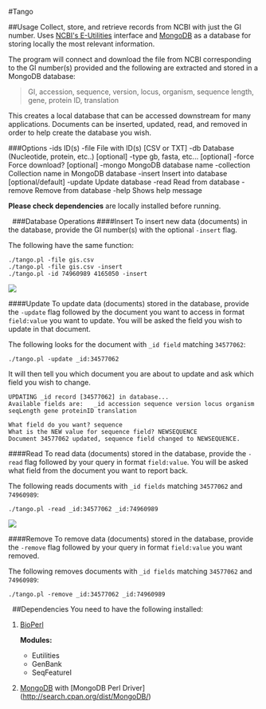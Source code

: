 #Tango
&nbsp;

##Usage
Collect, store, and retrieve records from NCBI with just the GI number. Uses [NCBI's E-Utilities](http://www.ncbi.nlm.nih.gov/books/NBK25497/) interface and [MongoDB](https://www.mongodb.org/) as a database for storing locally the most relevant information. 

The program will connect and download the file from NCBI corresponding to the GI number(s) provided and the following are extracted and stored in a MongoDB database: 
>GI, accession, sequence, version, locus, organism, sequence length, gene, protein ID, translation

This creates a local database that can be accessed downstream for many applications. Documents can be inserted, updated, read, and removed in order to help create the database you wish.


###Options
    -ids            ID(s)
    -file           File with ID(s) [CSV or TXT]
    -db             Database (Nucleotide, protein, etc..) [optional]
    -type           gb, fasta, etc... [optional]
    -force          Force download? [optional]
    -mongo          MongoDB database name
    -collection     Collection name in MongoDB database
    -insert         Insert into database [optional/default]
    -update         Update database
    -read           Read from database
    -remove         Remove from database
    -help           Shows help message

**Please check dependencies** are locally installed before running. 

&nbsp;
###Database Operations
####Insert
To insert new data (documents) in the database, provide the GI number(s) with the optional `-insert` flag. 

The following have the same function:

	./tango.pl -file gis.csv	
	./tango.pl -file gis.csv -insert 
	./tango.pl -id 74960989 4165050 -insert

![](http://andresbreton.com/downloads/insertExample.png)


####Update
To update data (documents) stored in the database, provide the `-update` flag followed by the document you want to access in format `field:value` you want to update. You will be asked the field you wish to update in that document.

The following looks for the document with `_id field` matching `34577062`:

	./tango.pl -update _id:34577062
	
It will then tell you which document you are about to update and ask which field you wish to change.

	UPDATING _id record [34577062] in database...
	Available fields are:	_id accession sequence version locus organism seqLength gene proteinID translation

	What field do you want? sequence
	What is the NEW value for sequence field? NEWSEQUENCE
	Document 34577062 updated, sequence field changed to NEWSEQUENCE.


####Read
To read data (documents) stored in the database, provide the `-read` flag followed by your query in format `field:value`. You will be asked what field from the document you want to report back.

The following reads documents with `_id fields` matching `34577062` and `74960989`:

	./tango.pl -read _id:34577062 _id:74960989

![](http://andresbreton.com/downloads/readExample.png)

####Remove
To remove data (documents) stored in the database, provide the `-remove` flag followed by your query in format `field:value` you want removed.

The following removes documents with `_id fields` matching `34577062` and `74960989`:

	./tango.pl -remove _id:34577062 _id:74960989


&nbsp;
##Dependencies
<a name="dependencies"></a> 
You need to have the following installed:

1. [BioPerl](http://www.bioperl.org/wiki/Main_Page)

	**Modules:**
	* Eutilities
	* GenBank	
	* SeqFeatureI

2. [MongoDB](https://www.mongodb.org/downloads) with [MongoDB Perl Driver] (http://search.cpan.org/dist/MongoDB/)